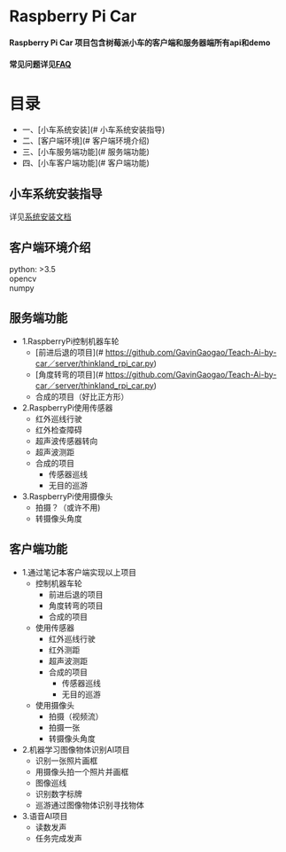 # Raspberry Pi Car
#### Raspberry Pi Car 项目包含树莓派小车的客户端和服务器端所有api和demo
#### 常见问题详见[FAQ](https://thinklandai.com/faq/index.php)

# 目录
- 一、[小车系统安装](# 小车系统安装指导)
- 二、[客户端环境](# 客户端环境介绍)
- 三、[小车服务端功能](# 服务端功能)
- 四、[小车客户端功能](# 客户端功能)

## 小车系统安装指导
详见[系统安装文档](https://thinklandai.com/faq/index.php)

## 客户端环境介绍
python: >3.5      
opencv        
numpy


## 服务端功能
- 1.RaspberryPi控制机器车轮 
  - [前进后退的项目](# https://github.com/GavinGaogao/Teach-Ai-by-car／server/thinkland_rpi_car.py)
  - [角度转弯的项目](# https://github.com/GavinGaogao/Teach-Ai-by-car／server/thinkland_rpi_car.py)
  - 合成的项目（好比正方形） 
- 2.RaspberryPi使用传感器 
  - 红外巡线行驶 
  - 红外检查障碍 
  - 超声波传感器转向
  - 超声波测距
  - 合成的项目 
    - 传感器巡线 
    - 无目的巡游
- 3.RaspberryPi使用摄像头 
  - 拍摄？（或许不用)
  - 转摄像头角度 
  
## 客户端功能
- 1.通过笔记本客户端实现以上项目 
  - 控制机器车轮 
    - 前进后退的项目
    - 角度转弯的项目 
    - 合成的项目 
  - 使用传感器 
    - 红外巡线行驶 
    - 红外测距
    - 超声波测距
    - 合成的项目 
      - 传感器巡线
      - 无目的巡游 
   - 使用摄像头 
     - 拍摄（视频流） 
     - 拍摄一张 
     - 转摄像头角度
- 2.机器学习图像物体识别AI项目 
  - 识别一张照片画框
  - 用摄像头拍一个照片并画框
  - 图像巡线
  - 识别数字标牌
  - 巡游通过图像物体识别寻找物体 
- 3.语音AI项目 
  - 读数发声 
  - 任务完成发声 

